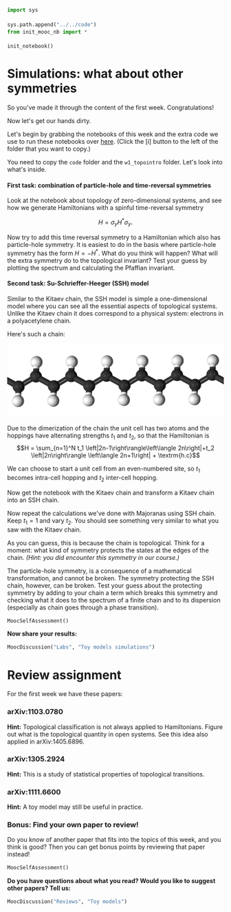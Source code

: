 ```python
import sys

sys.path.append("../../code")
from init_mooc_nb import *

init_notebook()
```

# Simulations: what about other symmetries

So you've made it through the content of the first week. Congratulations!

Now let's get our hands dirty.

Let's begin by grabbing the notebooks of this week and the extra code we use to run these notebooks over [here](http://tiny.cc/topocm_smc). (Click the [i] button to the left of the folder that you want to copy.)

You need to copy the `code` folder and the `w1_topointro` folder. Let's look into what's inside.


#### First task: combination of particle-hole and time-reversal symmetries

Look at the notebook about topology of zero-dimensional systems, and see how we generate Hamiltonians with a spinful time-reversal symmetry

$$
H = \sigma_y H^* \sigma_y.
$$

Now try to add this time reversal symmetry to a Hamiltonian which also has particle-hole symmetry. It is easiest to do in the basis where particle-hole symmetry has the form $H = -H^*$.
What do you think will happen? What will the extra symmetry do to the topological invariant?
Test your guess by plotting the spectrum and calculating the Pfaffian invariant.


#### Second task: Su-Schrieffer-Heeger (SSH) model

Similar to the Kitaev chain, the SSH model is simple a one-dimensional model where you can see all the essential aspects of topological systems. Unlike the Kitaev chain it does correspond to a physical system: electrons in a polyacetylene chain.

Here's such a chain:

![](figures/polyacetylene.png)

Due to the dimerization of the chain the unit cell has two atoms and the hoppings have alternating strengths $t_1$ and $t_2$, so that the Hamiltonian is
$$H = \sum_{n=1}^N t_1 \left|2n-1\right\rangle\left\langle 2n\right|+t_2 \left|2n\right\rangle \left\langle 2n+1\right| + \textrm{h.c}$$

We can choose to start a unit cell from an even-numbered site, so $t_1$ becomes intra-cell hopping and $t_2$ inter-cell hopping.


Now get the notebook with the Kitaev chain and transform a Kitaev chain into an SSH chain.

Now repeat the calculations we've done with Majoranas using SSH chain. Keep $t_1 = 1$ and vary $t_2$.
You should see something very similar to what you saw with the Kitaev chain.

As you can guess, this is because the chain is topological.
Think for a moment: what kind of symmetry protects the states at the edges of the chain.
*(Hint: you did encounter this symmetry in our course.)*

The particle-hole symmetry, is a consequence of a mathematical transformation, and cannot be broken.
The symmetry protecting the SSH chain, however, can be broken.
Test your guess about the protecting symmetry by adding to your chain a term which breaks this symmetry and checking what it does to the spectrum of a finite chain and to its dispersion (especially as chain goes through a phase transition).


```python
MoocSelfAssessment()
```

**Now share your results:**


```python
MoocDiscussion("Labs", "Toy models simulations")
```

# Review assignment

For the first week we have these papers:

### arXiv:1103.0780

**Hint:** Topological classification is not always applied to Hamiltonians.
Figure out what is the topological quantity in open systems.
See this idea also applied in arXiv:1405.6896.

### arXiv:1305.2924

**Hint:** This is a study of statistical properties of topological transitions.

### arXiv:1111.6600

**Hint:** A toy model may still be useful in practice.


### Bonus: Find your own paper to review!

Do you know of another paper that fits into the topics of this week, and you think is good?
Then you can get bonus points by reviewing that paper instead!


```python
MoocSelfAssessment()
```

**Do you have questions about what you read? Would you like to suggest other papers? Tell us:**


```python
MoocDiscussion("Reviews", "Toy models")
```
